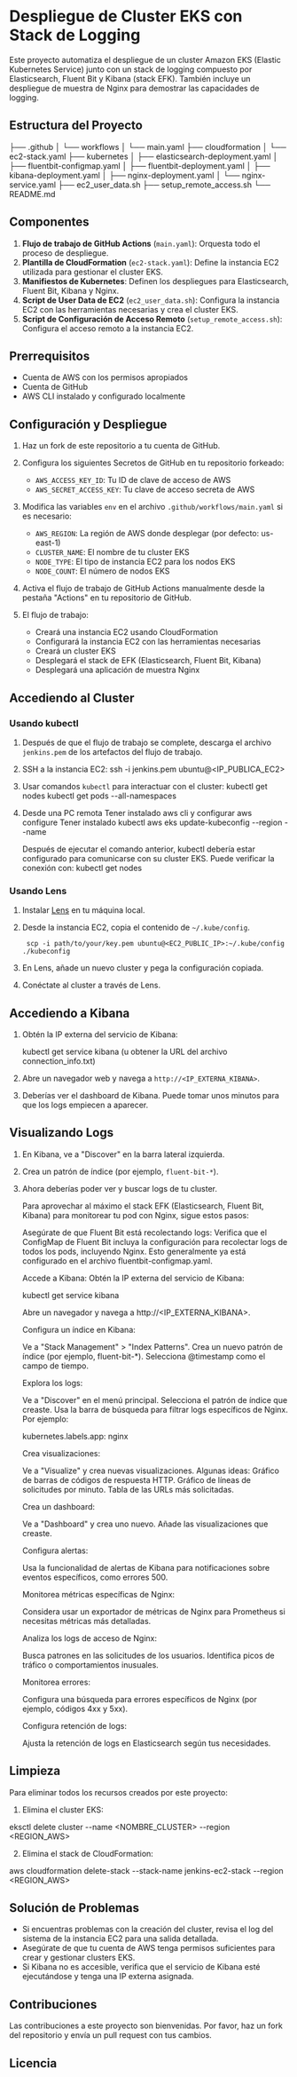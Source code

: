 # Despliegue de Cluster EKS con Stack de Logging

Este proyecto automatiza el despliegue de un cluster Amazon EKS (Elastic Kubernetes Service) junto con un stack de logging compuesto por Elasticsearch, Fluent Bit y Kibana (stack EFK). También incluye un despliegue de muestra de Nginx para demostrar las capacidades de logging.

## Estructura del Proyecto

├── .github
│ └── workflows
│ └── main.yaml
├── cloudformation
│ └── ec2-stack.yaml
├── kubernetes
│ ├── elasticsearch-deployment.yaml
│ ├── fluentbit-configmap.yaml
│ ├── fluentbit-deployment.yaml
│ ├── kibana-deployment.yaml
│ ├── nginx-deployment.yaml
│ └── nginx-service.yaml
├── ec2_user_data.sh
├── setup_remote_access.sh
└── README.md

## Componentes

1. **Flujo de trabajo de GitHub Actions** (`main.yaml`): Orquesta todo el proceso de despliegue.
2. **Plantilla de CloudFormation** (`ec2-stack.yaml`): Define la instancia EC2 utilizada para gestionar el cluster EKS.
3. **Manifiestos de Kubernetes**: Definen los despliegues para Elasticsearch, Fluent Bit, Kibana y Nginx.
4. **Script de User Data de EC2** (`ec2_user_data.sh`): Configura la instancia EC2 con las herramientas necesarias y crea el cluster EKS.
5. **Script de Configuración de Acceso Remoto** (`setup_remote_access.sh`): Configura el acceso remoto a la instancia EC2.

## Prerrequisitos

- Cuenta de AWS con los permisos apropiados
- Cuenta de GitHub
- AWS CLI instalado y configurado localmente

## Configuración y Despliegue

1. Haz un fork de este repositorio a tu cuenta de GitHub.

2. Configura los siguientes Secretos de GitHub en tu repositorio forkeado:
   - `AWS_ACCESS_KEY_ID`: Tu ID de clave de acceso de AWS
   - `AWS_SECRET_ACCESS_KEY`: Tu clave de acceso secreta de AWS

3. Modifica las variables `env` en el archivo `.github/workflows/main.yaml` si es necesario:
   - `AWS_REGION`: La región de AWS donde desplegar (por defecto: us-east-1)
   - `CLUSTER_NAME`: El nombre de tu cluster EKS
   - `NODE_TYPE`: El tipo de instancia EC2 para los nodos EKS
   - `NODE_COUNT`: El número de nodos EKS

4. Activa el flujo de trabajo de GitHub Actions manualmente desde la pestaña "Actions" en tu repositorio de GitHub.

5. El flujo de trabajo:
   - Creará una instancia EC2 usando CloudFormation
   - Configurará la instancia EC2 con las herramientas necesarias
   - Creará un cluster EKS
   - Desplegará el stack de EFK (Elasticsearch, Fluent Bit, Kibana)
   - Desplegará una aplicación de muestra Nginx

## Accediendo al Cluster

### Usando kubectl

1. Después de que el flujo de trabajo se complete, descarga el archivo `jenkins.pem` de los artefactos del flujo de trabajo.
2. SSH a la instancia EC2:
    ssh -i jenkins.pem ubuntu@<IP_PUBLICA_EC2>

3. Usar comandos `kubectl` para interactuar con el cluster:
    kubectl get nodes
    kubectl get pods --all-namespaces

4. Desde una PC remota 
    Tener instalado aws cli y configurar
            aws configure
    Tener instalado kubectl
            aws eks update-kubeconfig --region <region> --name <cluster-name>
    
    Después de ejecutar el comando anterior, kubectl debería estar configurado para comunicarse con su cluster EKS. Puede verificar la conexión con:
            kubectl get nodes

### Usando Lens

1. Instalar [Lens](https://k8slens.dev/) en tu máquina local.
2. Desde la instancia EC2, copia el contenido de `~/.kube/config`. 
        
        scp -i path/to/your/key.pem ubuntu@<EC2_PUBLIC_IP>:~/.kube/config ./kubeconfig

3. En Lens, añade un nuevo cluster y pega la configuración copiada.
4. Conéctate al cluster a través de Lens.

## Accediendo a Kibana

1. Obtén la IP externa del servicio de Kibana:

    kubectl get service kibana
    (u obtener la URL del archivo connection_info.txt)

2. Abre un navegador web y navega a `http://<IP_EXTERNA_KIBANA>`.
3. Deberías ver el dashboard de Kibana. Puede tomar unos minutos para que los logs empiecen a aparecer.

## Visualizando Logs

1. En Kibana, ve a "Discover" en la barra lateral izquierda.
2. Crea un patrón de índice (por ejemplo, `fluent-bit-*`).
3. Ahora deberías poder ver y buscar logs de tu cluster.

    Para aprovechar al máximo el stack EFK (Elasticsearch, Fluent Bit, Kibana) para monitorear tu pod con Nginx, sigue estos pasos:

    Asegúrate de que Fluent Bit está recolectando logs:
    Verifica que el ConfigMap de Fluent Bit incluya la configuración para recolectar logs de todos los pods, incluyendo Nginx. Esto generalmente ya está configurado en el archivo fluentbit-configmap.yaml.

    Accede a Kibana:
    Obtén la IP externa del servicio de Kibana:

    kubectl get service kibana

    Abre un navegador y navega a http://<IP_EXTERNA_KIBANA>.

    Configura un índice en Kibana:

    Ve a "Stack Management" > "Index Patterns".
    Crea un nuevo patrón de índice (por ejemplo, fluent-bit-*).
    Selecciona @timestamp como el campo de tiempo.

    Explora los logs:

    Ve a "Discover" en el menú principal.
    Selecciona el patrón de índice que creaste.
    Usa la barra de búsqueda para filtrar logs específicos de Nginx. Por ejemplo:

    kubernetes.labels.app: nginx

    Crea visualizaciones:

    Ve a "Visualize" y crea nuevas visualizaciones. Algunas ideas:
        Gráfico de barras de códigos de respuesta HTTP.
        Gráfico de líneas de solicitudes por minuto.
        Tabla de las URLs más solicitadas.

    Crea un dashboard:

    Ve a "Dashboard" y crea uno nuevo.
    Añade las visualizaciones que creaste.

    Configura alertas:

    Usa la funcionalidad de alertas de Kibana para notificaciones sobre eventos específicos, como errores 500.

    Monitorea métricas específicas de Nginx:

    Considera usar un exportador de métricas de Nginx para Prometheus si necesitas métricas más detalladas.

    Analiza los logs de acceso de Nginx:

    Busca patrones en las solicitudes de los usuarios.
    Identifica picos de tráfico o comportamientos inusuales.

    Monitorea errores:

    Configura una búsqueda para errores específicos de Nginx (por ejemplo, códigos 4xx y 5xx).

    Configura retención de logs:

    Ajusta la retención de logs en Elasticsearch según tus necesidades.

## Limpieza

Para eliminar todos los recursos creados por este proyecto:

1. Elimina el cluster EKS:

eksctl delete cluster --name <NOMBRE_CLUSTER> --region <REGION_AWS>

2. Elimina el stack de CloudFormation:

aws cloudformation delete-stack --stack-name jenkins-ec2-stack --region <REGION_AWS>

## Solución de Problemas

- Si encuentras problemas con la creación del cluster, revisa el log del sistema de la instancia EC2 para una salida detallada.
- Asegúrate de que tu cuenta de AWS tenga permisos suficientes para crear y gestionar clusters EKS.
- Si Kibana no es accesible, verifica que el servicio de Kibana esté ejecutándose y tenga una IP externa asignada.

## Contribuciones

Las contribuciones a este proyecto son bienvenidas. Por favor, haz un fork del repositorio y envía un pull request con tus cambios.

## Licencia